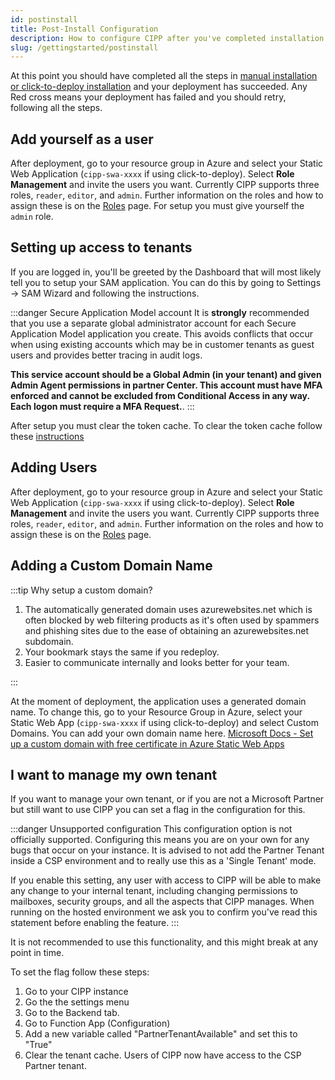 ```yaml
---
id: postinstall
title: Post-Install Configuration
description: How to configure CIPP after you've completed installation.
slug: /gettingstarted/postinstall
---
```


At this point you should have completed all the steps in [manual installation or click-to-deploy installation](../installation/) and your deployment has succeeded. Any Red cross means your deployment has failed and you should retry, following all the steps.

## Add yourself as a user

After deployment, go to your resource group in Azure and select your Static Web Application (`cipp-swa-xxxx` if using click-to-deploy). Select **Role Management** and invite the users you want. Currently CIPP supports three roles, `reader`, `editor`, and `admin`. Further information on the roles and how to assign these is on the [Roles](../roles/) page. For setup you must give yourself the `admin` role. 


## Setting up access to tenants

If you are logged in, you'll be greeted by the Dashboard that will most likely tell you to setup your SAM application. You can do this by going to Settings -> SAM Wizard and following the instructions.

:::danger Secure Application Model account
It is **strongly** recommended that you use a separate global administrator account for each Secure Application Model application you create. This avoids conflicts that occur when using existing accounts which may be in customer tenants as guest users and provides better tracing in audit logs.

**This service account should be a Global Admin (in your tenant) and given Admin Agent permissions in partner Center. This account must have MFA enforced and cannot be excluded from Conditional Access in any way. Each logon must require a MFA Request.**.
:::

After setup you must clear the token cache. To clear the token cache follow these [instructions](https://cipp.app/docs/general/troubleshooting/#clear-token-cache)
## Adding Users

After deployment, go to your resource group in Azure and select your Static Web Application (`cipp-swa-xxxx` if using click-to-deploy). Select **Role Management** and invite the users you want. Currently CIPP supports three roles, `reader`, `editor`, and `admin`. Further information on the roles and how to assign these is on the [Roles](../roles/) page.

## Adding a Custom Domain Name

:::tip Why setup a custom domain?

1. The automatically generated domain uses azurewebsites.net which is often blocked by web filtering products as it's often used by spammers and phishing sites due to the ease of obtaining an azurewebsites.net subdomain.
1. Your bookmark stays the same if you redeploy.
1. Easier to communicate internally and looks better for your team.

:::

At the moment of deployment, the application uses a generated domain name. To change this, go to your Resource Group in Azure, select your Static Web App (`cipp-swa-xxxx` if using click-to-deploy) and select Custom Domains. You can add your own domain name here. [Microsoft Docs - Set up a custom domain with free certificate in Azure Static Web Apps](https://docs.microsoft.com/en-us/azure/static-web-apps/custom-domain?tabs=azure-dns)

## I want to manage my own tenant

If you want to manage your own tenant, or if you are not a Microsoft Partner but still want to use CIPP you can set a flag in the configuration for this.

:::danger Unsupported configuration
This configuration option is not officially supported. Configuring this means you are on your own for any bugs that occur on your instance. It is advised to not add the Partner Tenant inside a CSP environment and to really use this as a 'Single Tenant' mode. 

If you enable this setting, any user with access to CIPP will be able to make any change to your internal tenant, including changing permissions to mailboxes, security groups, and all the aspects that CIPP manages. When running on the hosted environment we ask you to confirm you've read this statement before enabling the feature.
:::


It is not recommended to use this functionality, and this might break at any point in time. 

To set the flag follow these steps:

1. Go to your CIPP instance
2. Go the the settings menu
3. Go to the Backend tab.
4. Go to Function App (Configuration)
5. Add a new variable called "PartnerTenantAvailable" and set this to "True"
6. Clear the tenant cache. Users of CIPP now have access to the CSP Partner tenant.
